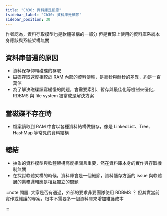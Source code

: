 ```yaml
---
title: "Ch30: 資料庫是細節"
tsidebar_label: "Ch30: 資料庫是細節"
sidebar_position: 30
---
```


作者認為，資料存取模型也是軟體架構的一部分
但是實際上使用的資料庫系統本身應該與系統架構無關

## 資料庫普遍的原因

- 資料保存仰賴磁碟的存取
- 磁碟存取速度相較於 RAM 內部的資料傳輸，是毫秒與耐秒的差異，約是一百萬倍
- 為了解決磁碟讀寫緩慢的問題，會需要索引、暫存與最佳化等機制來優化， RDBMS 與 file system 被當成是解決方案

## 當磁碟不存在時

- 檔案讀取到 RAM 中會以各種資料結構做儲存，像是 LinkedList、Tree、HashMap 等常見的資料結構

## 總結

- 抽象的資料模型與軟體架構高度相關且重要，然在資料庫本身的實作與存取機制無關
- 在探討軟體架構的時候，資料庫會是一個細節，資料儲存方面的 issue 與軟體層的業務邏輯應是相互獨立的問題

:::note
問題: 大家是否有遇過，外部的要求非要團隊使用 RDBMS ？
但其實當前實作或維護的專案，根本不需要多一個資料庫來增加維護成本

:::

